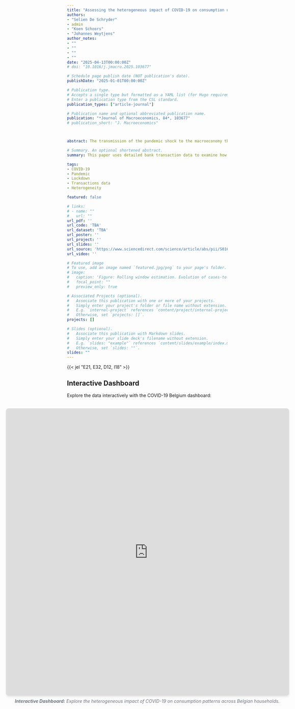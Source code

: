 ```yaml
---
title: "Assessing the heterogeneous impact of COVID-19 on consumption using bank transactions"
authors:
- "Selien De Schryder"
- admin
- "Koen Schoors"
- "Johannes Weytjens"
author_notes:
- ""
- ""
- ""
- ""
date: "2025-04-13T00:00:00Z"
# doi: "10.1016/j.jmacro.2025.103677"

# Schedule page publish date (NOT publication's date).
publishDate: "2025-01-01T00:00:00Z"

# Publication type.
# Accepts a single type but formatted as a YAML list (for Hugo requirements).
# Enter a publication type from the CSL standard.
publication_types: ["article-journal"]

# Publication name and optional abbreviated publication name.
publication: "*Journal of Macroeconomics, 84*, 103677"
# publication_short: "J. Macroeconomics"



abstract: The transmission of the pandemic shock to the macroeconomy through the prism of consumer heterogeneity is the focal point of this paper. Based on a rich bank account and transactions micro dataset, we assess the roles of local COVID-19 severity, government measures against the spread of the virus, and vaccination rates for households’ consumption behavior in Belgium. We find that households living in areas that experienced high COVID-19 positivity rates and more stringent containment measures, decreased their consumption more. The relevance of these effects, however, shifted over the course of the pandemic. Higher local vaccination rates significantly counteracted these negative impacts on household consumption. Furthermore, our study highlights that the impact of these factors on consumption varied distinctly across households with different income, liquid wealth, and age characteristics.

# Summary. An optional shortened abstract.
summary: This paper uses detailed bank transaction data to examine how COVID-19 affected household consumption patterns, revealing significant heterogeneity across demographic groups.

tags:
- COVID-19
- Pandemic
- Lockdown
- Transactions data
- Heterogeneity

featured: false

# links:
# - name: ""
#   url: ""
url_pdf: ''
url_code: 'TBA'
url_dataset: 'TBA'
url_poster: ''
url_project: ''
url_slides: ''
url_source: 'https://www.sciencedirect.com/science/article/abs/pii/S016407042500014X'
url_video: ''

# Featured image
# To use, add an image named `featured.jpg/png` to your page's folder. 
# image:
#   caption: 'Figure: Rolling window estimation. Evolution of cases-to-tests and stringency index parameters over time. The dark gray-shaded areas indicate the periods of the seven COVID-19 waves, and the light gray-shaded areas signify the two periods between waves.'
#   focal_point: ""
#   preview_only: true

# Associated Projects (optional).
#   Associate this publication with one or more of your projects.
#   Simply enter your project's folder or file name without extension.
#   E.g. `internal-project` references `content/project/internal-project/index.md`.
#   Otherwise, set `projects: []`.
projects: []

# Slides (optional).
#   Associate this publication with Markdown slides.
#   Simply enter your slide deck's filename without extension.
#   E.g. `slides: "example"` references `content/slides/example/index.md`.
#   Otherwise, set `slides: ""`.
slides: ""
---
```


{{< jel "E21, E32, D12, I18" >}}

<!-- # Static Image
<div style="margin-bottom: 1rem;">
<img src="covid-figure.png" alt="Rolling window estimation" style="width: 100%; margin-bottom: 0;">
<p style="font-style: italic; text-align: left; margin-top: 0; margin-bottom: 0; color: #6b7280; font-size: 0.875rem;"><strong>Figure:</strong> Rolling window estimation. Evolution of cases-to-tests and stringency index parameters over time. The dark gray-shaded areas indicate the periods of the seven COVID-19 waves, and the light gray-shaded areas signify the two periods between waves.</p>
</div> -->

## Interactive Dashboard

Explore the data interactively with the COVID-19 Belgium dashboard:

<div style="margin: 2rem -12rem; width: calc(100% + 24rem); max-width: none;">
<iframe src="https://covid-belgium-dashboard.onrender.com" 
        width="100%" 
        height="900" 
        style="border: 1px solid #e5e7eb; border-radius: 8px; box-shadow: 0 4px 6px -1px rgba(0, 0, 0, 0.1);"
        title="COVID-19 Belgium Consumption Dashboard">
</iframe>
<p style="font-style: italic; text-align: center; margin-top: 0.5rem; color: #6b7280; font-size: 0.875rem;">
<strong>Interactive Dashboard:</strong> Explore the heterogeneous impact of COVID-19 on consumption patterns across Belgian households.
</p>
</div>

<!-- This research provides novel insights into the heterogeneous economic effects of the COVID-19 pandemic using granular household-level transaction data. The findings have important implications for understanding crisis responses and designing targeted policy interventions.

## Key Findings

1. **Heterogeneous Responses**: Consumption impacts varied significantly across demographic groups
2. **Sectoral Differences**: Contact-intensive sectors experienced larger declines
3. **Age Effects**: Younger households showed more pronounced consumption reductions
4. **Policy Implications**: Results inform targeted support measure design

## Data and Methodology

The analysis leverages a unique dataset from a major Belgian bank covering:
- Over 200,000 households
- Detailed transaction-level data
- Full pandemic period coverage
- Granular spending category information

{{% callout note %}}
This paper represents collaborative research between Ghent University and BNP Paribas Fortis.
{{% /callout %}}  -->